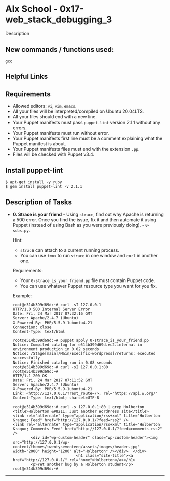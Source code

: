 # Alx School - 0x17-web_stack_debugging_3
Description

## New commands / functions used:
``gcc``

## Helpful Links

##  Requirements
*   Allowed editors: `vi`, `vim`, `emacs`.
*   All your files will be interpreted/compiled on Ubuntu 20.04LTS.
*   All your files should end with a new line.
*   Your Puppet manifests must pass `puppet-lint` version 2.1.1 without any errors.
*   Your Puppet manifests must run without error.
*   Your Puppet manifests first line must be a comment explaining what the Puppet manifest is about.
*   Your Puppet manifests files must end with the extension `.pp`.
*   Files will be checked with Puppet v3.4.

## Install puppet-lint
```
$ apt-get install -y ruby
$ gem install puppet-lint -v 2.1.1
```

## Description of Tasks
* **0. Strace is your friend** - Using `strace`, find out why Apache is returning a 500 error. Once you find the issue, fix it and then automate it using Puppet (instead of using Bash as you were previously doing). - `0-subs.py`.

  Hint:

  * `strac`e can attach to a current running process.
  * You can use `tmux` to run `strace` in one window and `curl` in another one.

  Requirements:

  * Your `0-strace_is_your_friend.pp` file must contain Puppet code.
  * You can use whatever Puppet resource type you want for you fix.
  
  Example:
  ```
  root@e514b399d69d:~# curl -sI 127.0.0.1
  HTTP/1.0 500 Internal Server Error
  Date: Fri, 24 Mar 2017 07:32:16 GMT
  Server: Apache/2.4.7 (Ubuntu)
  X-Powered-By: PHP/5.5.9-1ubuntu4.21
  Connection: close
  Content-Type: text/html

  root@e514b399d69d:~# puppet apply 0-strace_is_your_friend.pp
  Notice: Compiled catalog for e514b399d69d.ec2.internal in environment production in 0.02 seconds
  Notice: /Stage[main]/Main/Exec[fix-wordpress]/returns: executed successfully
  Notice: Finished catalog run in 0.08 seconds
  root@e514b399d69d:~# curl -sI 127.0.0.1:80
  root@e514b399d69d:~#
  HTTP/1.1 200 OK
  Date: Fri, 24 Mar 2017 07:11:52 GMT
  Server: Apache/2.4.7 (Ubuntu)
  X-Powered-By: PHP/5.5.9-1ubuntu4.21
  Link: <http://127.0.0.1/?rest_route=/>; rel="https://api.w.org/"
  Content-Type: text/html; charset=UTF-8

  root@e514b399d69d:~# curl -s 127.0.0.1:80 | grep Holberton
  <title>Holberton &#8211; Just another WordPress site</title>
  <link rel="alternate" type="application/rss+xml" title="Holberton &raquo; Feed" href="http://127.0.0.1/?feed=rss2" />
  <link rel="alternate" type="application/rss+xml" title="Holberton &raquo; Comments Feed" href="http://127.0.0.1/?feed=comments-rss2" />
          <div id="wp-custom-header" class="wp-custom-header"><img src="http://127.0.0.1/wp-content/themes/twentyseventeen/assets/images/header.jpg" width="2000" height="1200" alt="Holberton" /></div>  </div>
                              <h1 class="site-title"><a href="http://127.0.0.1/" rel="home">Holberton</a></h1>
          <p>Yet another bug by a Holberton student</p>
  root@e514b399d69d:~#
  ```
---
